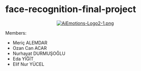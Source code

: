 # face-recognition-final-project

<center><a href="https://www.resimupload.org/r/7TwEcX"><img src="https://www.resimupload.org/images/2024/04/28/AiEmotions-Logo2-1.md.png" alt="AiEmotions-Logo2-1.png" border="0" /></a></center>


Members:
* Meriç ALEMDAR
* Ozan Can ACAR
* Nurhayat DURMUŞOĞLU
* Eda YİĞİT
* Elif Nur YÜCEL
